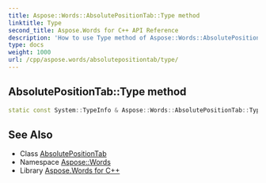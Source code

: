 ```yaml
---
title: Aspose::Words::AbsolutePositionTab::Type method
linktitle: Type
second_title: Aspose.Words for C++ API Reference
description: 'How to use Type method of Aspose::Words::AbsolutePositionTab class in C++.'
type: docs
weight: 1000
url: /cpp/aspose.words/absolutepositiontab/type/
---
```

## AbsolutePositionTab::Type method




```cpp
static const System::TypeInfo & Aspose::Words::AbsolutePositionTab::Type()
```

## See Also

* Class [AbsolutePositionTab](../)
* Namespace [Aspose::Words](../../)
* Library [Aspose.Words for C++](../../../)
